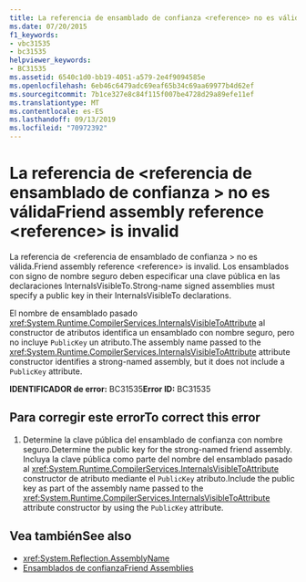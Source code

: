 ```yaml
---
title: La referencia de ensamblado de confianza <reference> no es válida
ms.date: 07/20/2015
f1_keywords:
- vbc31535
- bc31535
helpviewer_keywords:
- BC31535
ms.assetid: 6540c1d0-bb19-4051-a579-2e4f9094585e
ms.openlocfilehash: 6eb46c6479adc69eaf65b34c69aa69977b4d62ef
ms.sourcegitcommit: 7b1ce327e8c84f115f007be4728d29a89efe11ef
ms.translationtype: MT
ms.contentlocale: es-ES
ms.lasthandoff: 09/13/2019
ms.locfileid: "70972392"
---
```

# <a name="friend-assembly-reference-reference-is-invalid"></a><span data-ttu-id="ac863-102">La referencia de \<referencia de ensamblado de confianza > no es válida</span><span class="sxs-lookup"><span data-stu-id="ac863-102">Friend assembly reference \<reference> is invalid</span></span>
<span data-ttu-id="ac863-103">La referencia de \<referencia de ensamblado de confianza > no es válida.</span><span class="sxs-lookup"><span data-stu-id="ac863-103">Friend assembly reference \<reference> is invalid.</span></span> <span data-ttu-id="ac863-104">Los ensamblados con signo de nombre seguro deben especificar una clave pública en las declaraciones InternalsVisibleTo.</span><span class="sxs-lookup"><span data-stu-id="ac863-104">Strong-name signed assemblies must specify a public key in their InternalsVisibleTo declarations.</span></span>  
  
 <span data-ttu-id="ac863-105">El nombre de ensamblado pasado <xref:System.Runtime.CompilerServices.InternalsVisibleToAttribute> al constructor de atributos identifica un ensamblado con nombre seguro, pero no incluye `PublicKey` un atributo.</span><span class="sxs-lookup"><span data-stu-id="ac863-105">The assembly name passed to the <xref:System.Runtime.CompilerServices.InternalsVisibleToAttribute> attribute constructor identifies a strong-named assembly, but it does not include a `PublicKey` attribute.</span></span>  
  
 <span data-ttu-id="ac863-106">**IDENTIFICADOR de error:** BC31535</span><span class="sxs-lookup"><span data-stu-id="ac863-106">**Error ID:** BC31535</span></span>  
  
## <a name="to-correct-this-error"></a><span data-ttu-id="ac863-107">Para corregir este error</span><span class="sxs-lookup"><span data-stu-id="ac863-107">To correct this error</span></span>  
  
1. <span data-ttu-id="ac863-108">Determine la clave pública del ensamblado de confianza con nombre seguro.</span><span class="sxs-lookup"><span data-stu-id="ac863-108">Determine the public key for the strong-named friend assembly.</span></span> <span data-ttu-id="ac863-109">Incluya la clave pública como parte del nombre del ensamblado pasado al <xref:System.Runtime.CompilerServices.InternalsVisibleToAttribute> constructor de atributo mediante el `PublicKey` atributo.</span><span class="sxs-lookup"><span data-stu-id="ac863-109">Include the public key as part of the assembly name passed to the <xref:System.Runtime.CompilerServices.InternalsVisibleToAttribute> attribute constructor by using the `PublicKey` attribute.</span></span>  
  
## <a name="see-also"></a><span data-ttu-id="ac863-110">Vea también</span><span class="sxs-lookup"><span data-stu-id="ac863-110">See also</span></span>

- <xref:System.Reflection.AssemblyName>
- [<span data-ttu-id="ac863-111">Ensamblados de confianza</span><span class="sxs-lookup"><span data-stu-id="ac863-111">Friend Assemblies</span></span>](../../../standard/assembly/friend.md)
